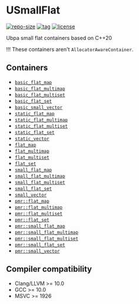 # USmallFlat

[![repo-size](https://img.shields.io/github/languages/code-size/Ubpa/USmallFlat?style=flat)](https://github.com/Ubpa/USmallFlat/archive/master.zip) [![tag](https://img.shields.io/github/v/tag/Ubpa/USmallFlat)](https://github.com/Ubpa/USmallFlat/tags) [![license](https://img.shields.io/github/license/Ubpa/USmallFlat)](LICENSE) 

Ubpa small flat containers based on C++20

!!! These containers aren't `AllocatorAwareContainer`.

## Containers

- [`basic_flat_map`](include/USmallFlat/basic_flat_map.hpp)
- [`basic_flat_multimap`](include/USmallFlat/basic_flat_multimap.hpp)
- [`basic_flat_multiset`](include/USmallFlat/basic_flat_multiset.hpp)
- [`basic_flat_set`](include/USmallFlat/basic_flat_set.hpp)
- [`basic_small_vector`](include/USmallFlat/basic_small_vector.hpp)
- [`static_flat_map`](include/USmallFlat/static_flat_map.hpp)
- [`static_flat_multimap`](include/USmallFlat/static_flat_multimap.hpp)
- [`static_flat_multiset`](include/USmallFlat/static_flat_multiset.hpp)
- [`static_flat_set`](include/USmallFlat/static_flat_set.hpp)
- [`static_vector`](include/USmallFlat/static_vector.hpp)
- [`flat_map`](include/USmallFlat/flat_map.hpp)
- [`flat_multimap`](include/USmallFlat/flat_multimap.hpp)
- [`flat_multiset`](include/USmallFlat/flat_multiset.hpp)
- [`flat_set`](include/USmallFlat/flat_set.hpp)
- [`small_flat_map`](include/USmallFlat/small_flat_map.hpp)
- [`small_flat_multimap`](include/USmallFlat/small_flat_multimap.hpp)
- [`small_flat_multiset`](include/USmallFlat/small_flat_multiset.hpp)
- [`small_flat_set`](include/USmallFlat/small_flat_set.hpp)
- [`small_vector`](include/USmallFlat/small_vector.hpp)
- [`pmr::flat_map`](include/USmallFlat/pmr/flat_map.hpp)
- [`pmr::flat_multimap`](include/USmallFlat/pmr/flat_multimap.hpp)
- [`pmr::flat_multiset`](include/USmallFlat/pmr/flat_multiset.hpp)
- [`pmr::flat_set`](include/USmallFlat/pmr/flat_set.hpp)
- [`pmr::small_flat_map`](include/USmallFlat/pmr/small_flat_map.hpp)
- [`pmr::small_flat_multimap`](include/USmallFlat/pmr/small_flat_multimap.hpp)
- [`pmr::small_flat_multiset`](include/USmallFlat/pmr/small_flat_multiset.hpp)
- [`pmr::small_flat_set`](include/USmallFlat/pmr/small_flat_set.hpp)
- [`pmr::small_vector`](include/USmallFlat/pmr/small_vector.hpp)

## Compiler compatibility

- Clang/LLVM >= 10.0
- GCC >= 10.0
- MSVC >= 1926
